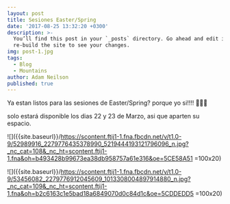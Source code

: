 ```yaml
---
layout: post
title: Sesiones Easter/Spring
date: '2017-08-25 13:32:20 +0300'
description: >-
  You’ll find this post in your `_posts` directory. Go ahead and edit it and
  re-build the site to see your changes.
img: post-1.jpg
tags:
  - Blog
  - Mountains
author: Adam Neilson
published: true
---
```

Ya estan listos para las sesiones de Easter/Spring? porque yo si!!!! 🐰🌸🐥

solo estará disponible los dias 22 y 23 de Marzo, asi que aparten su espacio.

![]({{site.baseurl}}/https://scontent.ftij1-1.fna.fbcdn.net/v/t1.0-9/52989916_2279776435378990_5219444193121796096_n.jpg?_nc_cat=108&_nc_ht=scontent.ftij1-1.fna&oh=b493428b99673ea38db958757a61e316&oe=5CE58A51 =100x20)

![]({{site.baseurl}}/https://scontent.ftij1-1.fna.fbcdn.net/v/t1.0-9/53456082_2279776912045609_1013308004897914880_n.jpg?_nc_cat=109&_nc_ht=scontent.ftij1-1.fna&oh=b2c6163c1e5bad18a6849070d0c84d1c&oe=5CDDEDD5 =100x20)
